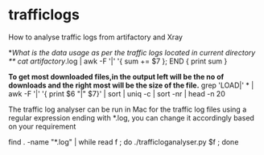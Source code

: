 # trafficlogs
How to analyse traffic logs from artifactory and Xray 

**What is the data usage as per the traffic logs located in current directory
**
cat artifactory*.log  | awk -F '|' '{ sum += $7 }; END { print sum }

**To get most downloaded files,in the output left will be the no of downloads and the right most will be the size of the file.**
grep 'LOAD|' * | awk -F '|' '{ print $6 "|" $7}' | sort | uniq -c | sort -nr | head -n 20

The traffic log analyser can be run in Mac for the traffic log files using a regular expression ending with *.log, you can change it accordingly based on your requirement

find . -name "*.log" | while read f ; do ./trafficloganalyser.py $f ; done
